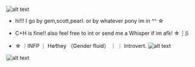 
![alt text](https://64.media.tumblr.com/62965266c52923478a1f9107c2f7a297/2ebe225037b182ea-12/s1280x1920/0c069ddd27ce70a683d72d54456f4c8b080cdcec.pnj)
- hi!!! I go by gem,scott,pearl. or by whatever pony im in ^^ ☆

- C+H is fine!! also feel free to int or send me a Whisper if im afk! ☆  ┆彡

- ☆ ｜INFP ｜ He⁄they （Gender fluid） ｜ ｜ Introvert․
![alt text](https://cdn.discordapp.com/attachments/1052873893028843574/1294538796657803264/Untitled171_20241012005429.png?ex=670b60b4&is=670a0f34&hm=d8ad303cb44ec52c8ebb80d13ecccdce79c5be12549aaba196a959dd1829a2d8&)

![alt text](https://64.media.tumblr.com/b24936899bda69e23853744b16687645/2ebe225037b182ea-02/s1280x1920/bd5a4bc94dbb92334caa36278987ed342342b763.pnj)
